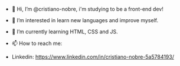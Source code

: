 - 👋 Hi, I’m @cristiano-nobre, i'm studying to be a front-end dev!
- 👀 I’m interested in learn new languages and improve myself.
- 🌱 I’m currently learning HTML, CSS and JS.

- 📫 How to reach me:
-  Linkedin: https://www.linkedin.com/in/cristiano-nobre-5a5784193/

<!---
cristiano-nobre/cristiano-nobre is a ✨ special ✨ repository because its `README.md` (this file) appears on your GitHub profile.
You can click the Preview link to take a look at your changes.
--->
